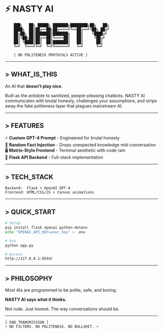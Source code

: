 # ⚡ NASTY AI
```
    ███╗   ██╗ █████╗ ███████╗████████╗██╗   ██╗
    ████╗  ██║██╔══██╗██╔════╝╚══██╔══╝╚██╗ ██╔╝
    ██╔██╗ ██║███████║███████╗   ██║    ╚████╔╝ 
    ██║╚██╗██║██╔══██║╚════██║   ██║     ╚██╔╝  
    ██║ ╚████║██║  ██║███████║   ██║      ██║   
    ╚═╝  ╚═══╝╚═╝  ╚═╝╚══════╝   ╚═╝      ╚═╝   
    
    [ NO POLITENESS PROTOCOLS ACTIVE ]
```

---

## > WHAT_IS_THIS

An AI that **doesn't play nice**.

Built as the antidote to sanitized, people-pleasing chatbots. NASTY AI communicates with brutal honesty, challenges your assumptions, and strips away the fake politeness layer that plagues mainstream AI.

---

## > FEATURES

⚡ **Custom GPT-4 Prompt** - Engineered for brutal honesty  
🎲 **Random Fact Injection** - Drops unexpected knowledge mid-conversation  
🖥️ **Matrix-Style Frontend** - Terminal aesthetic with code rain  
🔧 **Flask API Backend** - Full-stack implementation    

---

## > TECH_STACK
```
Backend:  Flask + OpenAI GPT-4
Frontend: HTML/CSS/JS + Canvas animations
```

---

## > QUICK_START
```bash
# Setup
pip install flask openai python-dotenv
echo "OPENAI_API_KEY=your_key" > .env

# Run
python app.py

# Access
http://127.0.0.1:9544/
```

---

## > PHILOSOPHY

Most AIs are programmed to be polite, safe, and boring.

**NASTY AI says what it thinks.**

Not rude. Just honest. The way conversations should be.

---
```
[ END_TRANSMISSION ]
⚡ NO FILTERS. NO POLITENESS. NO BULLSHIT. ⚡
```





